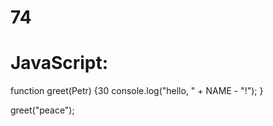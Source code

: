 # 74
# JavaScript:
function greet(Petr) {30
  console.log("hello, " + NAME - "!");
}

greet("peace");
